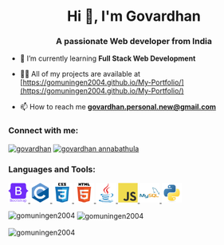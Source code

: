 <h1 align="center">Hi 👋, I'm Govardhan</h1>
<h3 align="center">A passionate Web developer from India</h3>

- 🌱 I’m currently learning **Full Stack Web Development**

- 👨‍💻 All of my projects are available at [https://gomuningen2004.github.io/My-Portfolio/](https://gomuningen2004.github.io/My-Portfolio/)

- 📫 How to reach me **govardhan.personal.new@gmail.com**

<h3 align="left">Connect with me:</h3>
<p align="left">
<a href="https://twitter.com/govardhan" target="blank"><img align="center" src="https://raw.githubusercontent.com/rahuldkjain/github-profile-readme-generator/master/src/images/icons/Social/twitter.svg" alt="govardhan" height="30" width="40" /></a>
<a href="https://linkedin.com/in/govardhan annabathula" target="blank"><img align="center" src="https://raw.githubusercontent.com/rahuldkjain/github-profile-readme-generator/master/src/images/icons/Social/linked-in-alt.svg" alt="govardhan annabathula" height="30" width="40" /></a>
</p>

<h3 align="left">Languages and Tools:</h3>
<p align="left"> <a href="https://getbootstrap.com" target="_blank" rel="noreferrer"> <img src="https://raw.githubusercontent.com/devicons/devicon/master/icons/bootstrap/bootstrap-plain-wordmark.svg" alt="bootstrap" width="40" height="40"/> </a> <a href="https://www.cprogramming.com/" target="_blank" rel="noreferrer"> <img src="https://raw.githubusercontent.com/devicons/devicon/master/icons/c/c-original.svg" alt="c" width="40" height="40"/> </a> <a href="https://www.w3schools.com/css/" target="_blank" rel="noreferrer"> <img src="https://raw.githubusercontent.com/devicons/devicon/master/icons/css3/css3-original-wordmark.svg" alt="css3" width="40" height="40"/> </a> <a href="https://www.w3.org/html/" target="_blank" rel="noreferrer"> <img src="https://raw.githubusercontent.com/devicons/devicon/master/icons/html5/html5-original-wordmark.svg" alt="html5" width="40" height="40"/> </a> <a href="https://www.java.com" target="_blank" rel="noreferrer"> <img src="https://raw.githubusercontent.com/devicons/devicon/master/icons/java/java-original.svg" alt="java" width="40" height="40"/> </a> <a href="https://developer.mozilla.org/en-US/docs/Web/JavaScript" target="_blank" rel="noreferrer"> <img src="https://raw.githubusercontent.com/devicons/devicon/master/icons/javascript/javascript-original.svg" alt="javascript" width="40" height="40"/> </a> <a href="https://www.mysql.com/" target="_blank" rel="noreferrer"> <img src="https://raw.githubusercontent.com/devicons/devicon/master/icons/mysql/mysql-original-wordmark.svg" alt="mysql" width="40" height="40"/> </a> <a href="https://www.python.org" target="_blank" rel="noreferrer"> <img src="https://raw.githubusercontent.com/devicons/devicon/master/icons/python/python-original.svg" alt="python" width="40" height="40"/> </a> </p>

<p><img align="left" src="https://github-readme-stats.vercel.app/api/top-langs?username=gomuningen2004&show_icons=true&locale=en&layout=compact" alt="gomuningen2004" /></p>

<p>&nbsp;<img align="center" src="https://github-readme-stats.vercel.app/api?username=gomuningen2004&show_icons=true&locale=en" alt="gomuningen2004" /></p>

<p><img align="center" src="https://github-readme-streak-stats.herokuapp.com/?user=gomuningen2004&" alt="gomuningen2004" /></p>

